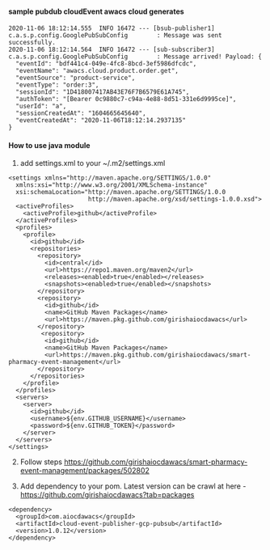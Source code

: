 #### sample pubdub cloudEvent awacs cloud generates

```
2020-11-06 18:12:14.555  INFO 16472 --- [bsub-publisher1] c.a.s.p.config.GooglePubSubConfig        : Message was sent successfully.
2020-11-06 18:12:14.564  INFO 16472 --- [sub-subscriber3] c.a.s.p.config.GooglePubSubConfig        : Message arrived! Payload: {
  "eventId": "bdf441c4-049e-4fc8-8bcd-3ef5986dfcdc",
  "eventName": "awacs.cloud.product.order.get",
  "eventSource": "product-service",
  "eventType": "order:3",
  "sessionId": "1D418007417AB43E76F7B6579E61A745",
  "authToken": "[Bearer 0c9880c7-c94a-4e88-8d51-331e6d9995ce]",
  "userId": "a",
  "sessionCreatedAt": "1604665645640",
  "eventCreatedAt": "2020-11-06T18:12:14.2937135"
}

```


#### How to use java module

1. add settings.xml to your ~/.m2/settings.xml

```
<settings xmlns="http://maven.apache.org/SETTINGS/1.0.0"
  xmlns:xsi="http://www.w3.org/2001/XMLSchema-instance"
  xsi:schemaLocation="http://maven.apache.org/SETTINGS/1.0.0
                      http://maven.apache.org/xsd/settings-1.0.0.xsd">
  <activeProfiles>
    <activeProfile>github</activeProfile>
  </activeProfiles>
  <profiles>
    <profile>
      <id>github</id>
      <repositories>
        <repository>
          <id>central</id>
          <url>https://repo1.maven.org/maven2</url>
          <releases><enabled>true</enabled></releases>
          <snapshots><enabled>true</enabled></snapshots>
        </repository>
        <repository>
          <id>github</id>
          <name>GitHub Maven Packages</name>
          <url>https://maven.pkg.github.com/girishaiocdawacs</url>
        </repository>
		 <repository>
          <id>github</id>
          <name>GitHub Maven Packages</name>
          <url>https://maven.pkg.github.com/girishaiocdawacs/smart-pharmacy-event-management</url>
        </repository>
      </repositories>
    </profile>
  </profiles>
  <servers>
    <server>
      <id>github</id>
      <username>${env.GITHUB_USERNAME}</username>
      <password>${env.GITHUB_TOKEN}</password>
    </server>
  </servers>
</settings>

```

2. Follow steps https://github.com/girishaiocdawacs/smart-pharmacy-event-management/packages/502802

3. Add dependency to your pom. Latest version can be crawl at here - https://github.com/girishaiocdawacs?tab=packages

```
<dependency>
  <groupId>com.aiocdawacs</groupId>
  <artifactId>cloud-event-publisher-gcp-pubsub</artifactId>
  <version>1.0.12</version>
</dependency>
```
